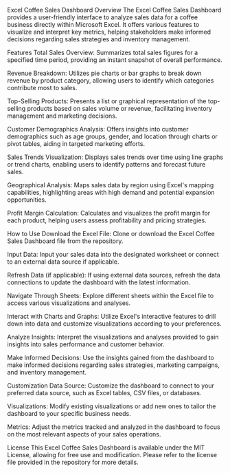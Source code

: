 Excel Coffee Sales Dashboard
Overview
The Excel Coffee Sales Dashboard provides a user-friendly interface to analyze sales data for a coffee business directly within Microsoft Excel. It offers various features to visualize and interpret key metrics, helping stakeholders make informed decisions regarding sales strategies and inventory management.

Features
Total Sales Overview: Summarizes total sales figures for a specified time period, providing an instant snapshot of overall performance.

Revenue Breakdown: Utilizes pie charts or bar graphs to break down revenue by product category, allowing users to identify which categories contribute most to sales.

Top-Selling Products: Presents a list or graphical representation of the top-selling products based on sales volume or revenue, facilitating inventory management and marketing decisions.

Customer Demographics Analysis: Offers insights into customer demographics such as age groups, gender, and location through charts or pivot tables, aiding in targeted marketing efforts.

Sales Trends Visualization: Displays sales trends over time using line graphs or trend charts, enabling users to identify patterns and forecast future sales.

Geographical Analysis: Maps sales data by region using Excel's mapping capabilities, highlighting areas with high demand and potential expansion opportunities.

Profit Margin Calculation: Calculates and visualizes the profit margin for each product, helping users assess profitability and pricing strategies.

How to Use
Download the Excel File: Clone or download the Excel Coffee Sales Dashboard file from the repository.

Input Data: Input your sales data into the designated worksheet or connect to an external data source if applicable.

Refresh Data (if applicable): If using external data sources, refresh the data connections to update the dashboard with the latest information.

Navigate Through Sheets: Explore different sheets within the Excel file to access various visualizations and analyses.

Interact with Charts and Graphs: Utilize Excel's interactive features to drill down into data and customize visualizations according to your preferences.

Analyze Insights: Interpret the visualizations and analyses provided to gain insights into sales performance and customer behavior.

Make Informed Decisions: Use the insights gained from the dashboard to make informed decisions regarding sales strategies, marketing campaigns, and inventory management.

Customization
Data Source: Customize the dashboard to connect to your preferred data source, such as Excel tables, CSV files, or databases.

Visualizations: Modify existing visualizations or add new ones to tailor the dashboard to your specific business needs.

Metrics: Adjust the metrics tracked and analyzed in the dashboard to focus on the most relevant aspects of your sales operations.

License
This Excel Coffee Sales Dashboard is available under the MIT License, allowing for free use and modification. Please refer to the license file provided in the repository for more details.
